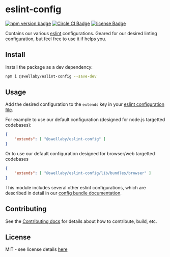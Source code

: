 # eslint-config
[![npm version badge][eslint-config-version-badge]][eslint-config-pkg-url]
[![Circle CI Badge][circle-ci-badge]][circle-ci-url]
[![license Badge][license-badge]][license-url]  

Contains our various [eslint][eslint-url] configurations. Geared for our desired linting configuration, but feel free to use it if helps you.

## Install
Install the package as a dev dependency:
```sh
npm i @swellaby/eslint-config --save-dev
```

## Usage
Add the desired configuration to the `extends` key in your [eslint configuration file][eslint-config-files-url].

For example to use our default configuration (designed for node.js targetted codebases):

```json
{
    "extends": [ "@swellaby/eslint-config" ]
}
```

Or to use our default configuration designed for browser/web targetted codebases

```json
{
    "extends": [ "@swellaby/eslint-config/lib/bundles/browser" ]
}
```

This module includes several other eslint configurations, which are described in detail in our [config bundle documentation][bundles-docs]. 

## Contributing
See the [Contributing docs][contributing-docs] for details about how to contribute, build, etc.

## License
MIT - see license details [here][license-url] 

[license-url]: https://github.com/swellaby/eslint-config/blob/master/LICENSE
[license-badge]: https://img.shields.io/github/license/swellaby/eslint-config.svg
[circle-ci-badge]: https://circleci.com/gh/swellaby/eslint-config.svg?style=shield
[circle-ci-url]: https://circleci.com/gh/swellaby/eslint-config
[eslint-config-version-badge]: https://img.shields.io/npm/v/@swellaby/eslint-config.svg
[eslint-config-pkg-url]: https://www.npmjs.com/package/@swellaby/eslint-config-node
[eslint-url]: https://eslint.org/
[eslint-config-files-url]: https://eslint.org/docs/user-guide/configuring#using-configuration-files
[bundles-docs]: ./docs/BUNDLES.md
[contributing-docs]: ./docs/CONTRIBUTING.md